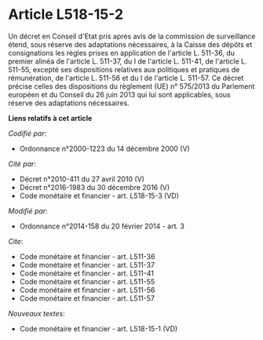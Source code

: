 # Article L518-15-2

Un décret en Conseil d'Etat pris après avis de la commission de surveillance étend, sous réserve des adaptations nécessaires,
à la Caisse des dépôts et consignations les règles prises en application de l'article L. 511-36, du premier alinéa de
l'article L. 511-37, du I de l'article L. 511-41, de l'article L. 511-55, excepté ses dispositions relatives aux politiques
et pratiques de rémunération, de l'article L. 511-56 et du I de l'article L. 511-57. Ce décret précise celles des
dispositions du règlement (UE) n° 575/2013 du Parlement européen et du Conseil du 26 juin 2013 qui lui sont applicables, sous
réserve des adaptations nécessaires.

**Liens relatifs à cet article**

_Codifié par_:

  - Ordonnance n°2000-1223 du 14 décembre 2000 (V)

_Cité par_:

  - Décret n°2010-411 du 27 avril 2010 (V)
  - Décret n°2016-1983 du 30 décembre 2016 (V)
  - Code monétaire et financier - art. L518-15-3 (VD)

_Modifié par_:

  - Ordonnance n°2014-158 du 20 février 2014 - art. 3

_Cite_:

  - Code monétaire et financier - art. L511-36
  - Code monétaire et financier - art. L511-37
  - Code monétaire et financier - art. L511-41
  - Code monétaire et financier - art. L511-55
  - Code monétaire et financier - art. L511-56
  - Code monétaire et financier - art. L511-57

_Nouveaux textes_:

  - Code monétaire et financier - art. L518-15-1 (VD)
